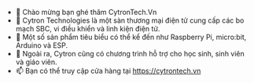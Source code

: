 - 👋 Chào mừng bạn ghé thăm CytronTech.Vn
- 👀 Cytron Technologies là một sàn thương mại điện tử cung cấp các bo mạch SBC, vi điều khiển và linh kiện điện tử.
- 🌱 Một số sản phẩm tiêu biểu có thể kể đến như Raspberry Pi, micro:bit, Arduino và ESP.
- 💞️ Ngoài ra, Cytron cũng có chương trình hỗ trợ cho học sinh, sinh viên và giáo viên.
- 📫 Bạn có thể truy cập cửa hàng tại https://cytrontech.vn
